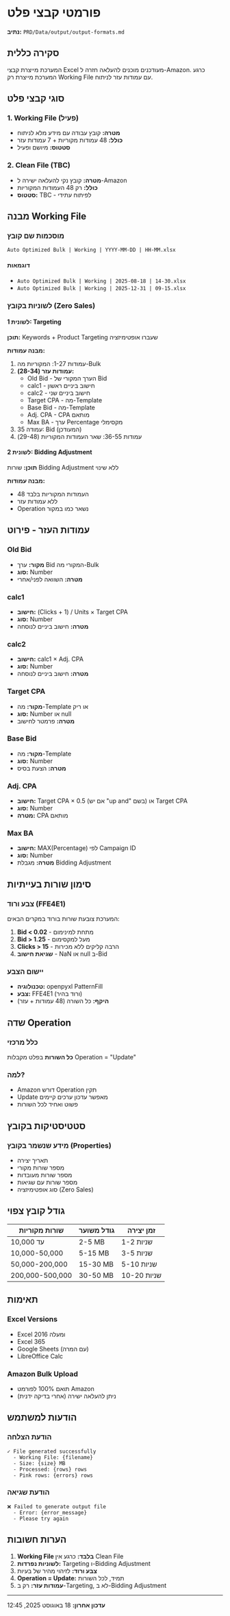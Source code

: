 # פורמטי קבצי פלט
**נתיב:** `PRD/Data/output/output-formats.md`

## סקירה כללית

המערכת מייצרת קבצי Excel מעודכנים מוכנים להעלאה חזרה ל-Amazon. כרגע המערכת מייצרת רק Working File עם עמודות עזר לניתוח.

## סוגי קבצי פלט

### 1. Working File (פעיל)
- **מטרה:** קובץ עבודה עם מידע מלא לניתוח
- **כולל:** 48 עמודות מקוריות + 7 עמודות עזר
- **סטטוס:** מיושם ופעיל

### 2. Clean File (TBC)
- **מטרה:** קובץ נקי להעלאה ישירה ל-Amazon
- **כולל:** רק 48 העמודות המקוריות
- **סטטוס:** TBC - לפיתוח עתידי

## מבנה Working File

### מוסכמות שם קובץ
```
Auto Optimized Bulk | Working | YYYY-MM-DD | HH-MM.xlsx
```

#### דוגמאות
- `Auto Optimized Bulk | Working | 2025-08-18 | 14-30.xlsx`
- `Auto Optimized Bulk | Working | 2025-12-31 | 09-15.xlsx`

### לשוניות בקובץ (Zero Sales)

#### לשונית 1: Targeting
**תוכן:** Keywords + Product Targeting שעברו אופטימיזציה

**מבנה עמודות:**
1. עמודות 1-27: המקוריות מה-Bulk
2. **עמודות עזר (28-34):**
   - Old Bid - הערך המקורי של Bid
   - calc1 - חישוב ביניים ראשון
   - calc2 - חישוב ביניים שני
   - Target CPA - מה-Template
   - Base Bid - מה-Template
   - Adj. CPA - CPA מותאם
   - Max BA - ערך Percentage מקסימלי
3. עמודה 35: Bid (המעודכן)
4. עמודות 36-55: שאר העמודות המקוריות (29-48)

#### לשונית 2: Bidding Adjustment
**תוכן:** שורות Bidding Adjustment ללא שינוי

**מבנה עמודות:**
- 48 העמודות המקוריות בלבד
- ללא עמודות עזר
- Operation נשאר כמו במקור

## עמודות העזר - פירוט

### Old Bid
- **מקור:** ערך Bid המקורי מה-Bulk
- **סוג:** Number
- **מטרה:** השוואה לפני/אחרי

### calc1
- **חישוב:** (Clicks + 1) / Units × Target CPA
- **סוג:** Number
- **מטרה:** חישוב ביניים לנוסחה

### calc2
- **חישוב:** calc1 × Adj. CPA
- **סוג:** Number
- **מטרה:** חישוב ביניים לנוסחה

### Target CPA
- **מקור:** מה-Template או ריק
- **סוג:** Number או null
- **מטרה:** פרמטר לחישוב

### Base Bid
- **מקור:** מה-Template
- **סוג:** Number
- **מטרה:** הצעת בסיס

### Adj. CPA
- **חישוב:** Target CPA × 0.5 (אם יש "up and" בשם) או Target CPA
- **סוג:** Number
- **מטרה:** CPA מותאם

### Max BA
- **חישוב:** MAX(Percentage) לפי Campaign ID
- **סוג:** Number
- **מטרה:** מגבלת Bidding Adjustment

## סימון שורות בעייתיות

### צבע ורוד (FFE4E1)
המערכת צובעת שורות בורוד במקרים הבאים:

1. **Bid < 0.02** - מתחת למינימום
2. **Bid > 1.25** - מעל למקסימום
3. **Clicks > 15** - הרבה קליקים ללא מכירות
4. **שגיאת חישוב** - NaN או null ב-Bid

### יישום הצבע
- **טכנולוגיה:** openpyxl PatternFill
- **צבע:** FFE4E1 (ורוד בהיר)
- **היקף:** כל השורה (48 עמודות + עזר)

## שדה Operation

### כלל מרכזי
**כל השורות** בפלט מקבלות Operation = "Update"

### למה?
- Amazon דורש Operation תקין
- Update מאפשר עדכון ערכים קיימים
- פשוט ואחיד לכל השורות

## סטטיסטיקות בקובץ

### מידע שנשמר בקובץ (Properties)
- תאריך יצירה
- מספר שורות מקורי
- מספר שורות מעובדות
- מספר שורות עם שגיאות
- סוג אופטימיזציה (Zero Sales)

## גודל קובץ צפוי

| שורות מקוריות | גודל משוער | זמן יצירה |
|---------------|------------|-----------|
| עד 10,000 | 2-5 MB | 1-2 שניות |
| 10,000-50,000 | 5-15 MB | 3-5 שניות |
| 50,000-200,000 | 15-30 MB | 5-10 שניות |
| 200,000-500,000 | 30-50 MB | 10-20 שניות |

## תאימות

### Excel Versions
- Excel 2016 ומעלה
- Excel 365
- Google Sheets (עם המרה)
- LibreOffice Calc

### Amazon Bulk Upload
- תואם 100% לפורמט Amazon
- ניתן להעלאה ישירה (אחרי בדיקה ידנית)

## הודעות למשתמש

### הודעת הצלחה
```
✓ File generated successfully
  - Working File: {filename}
  - Size: {size} MB
  - Processed: {rows} rows
  - Pink rows: {errors} rows
```

### הודעת שגיאה
```
❌ Failed to generate output file
  - Error: {error_message}
  - Please try again
```

## הערות חשובות

1. **Working File בלבד:** כרגע אין Clean File
2. **לשוניות נפרדות:** Targeting ו-Bidding Adjustment
3. **צבע ורוד:** לזיהוי מהיר של בעיות
4. **Operation = Update:** תמיד, לכל השורות
5. **עמודות עזר:** רק ב-Targeting, לא ב-Bidding Adjustment

---

**עדכון אחרון:** 18 באוגוסט 2025, 12:45
